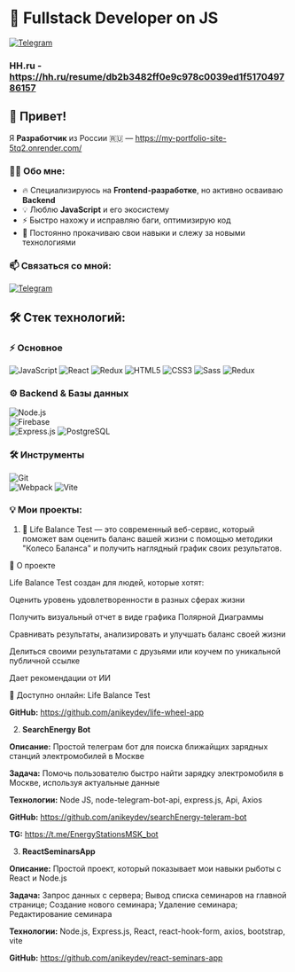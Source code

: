 # 🚀 Fullstack Developer on JS  

[![Telegram](https://img.shields.io/badge/Telegram-26A5E4?style=for-the-badge&logo=telegram&logoColor=white)](https://t.me/anikey_va)

### HH.ru - https://hh.ru/resume/db2b3482ff0e9c978c0039ed1f517049786157

## 👋 Привет!  

Я **Разработчик** из России 🇷🇺  — https://my-portfolio-site-5tq2.onrender.com/

### 👨‍💻 Обо мне:  
- 🔥 Специализируюсь на **Frontend-разработке**, но активно осваиваю **Backend**  
- 💡 Люблю **JavaScript** и его экосистему  
- ⚡ Быстро нахожу и исправляю баги, оптимизирую код  
- 🚀 Постоянно прокачиваю свои навыки и слежу за новыми технологиями  

### 📫 Связаться со мной:  
[![Telegram](https://img.shields.io/badge/Telegram-26A5E4?style=for-the-badge&logo=telegram&logoColor=white)](https://t.me/anikey_va)  

## 🛠 Стек технологий:  
### ⚡ Основное  
![JavaScript](https://img.shields.io/badge/JavaScript-F7DF1E?style=for-the-badge&logo=javascript&logoColor=black)
![React](https://img.shields.io/badge/React-61DAFB?style=for-the-badge&logo=react&logoColor=black)
![Redux](https://img.shields.io/badge/Redux-764ABC?style=for-the-badge&logo=redux&logoColor=white) 
![HTML5](https://img.shields.io/badge/HTML5-E34F26?style=for-the-badge&logo=html5&logoColor=white)
![CSS3](https://img.shields.io/badge/CSS3-1572B6?style=for-the-badge&logo=css3&logoColor=white)
![Sass](https://img.shields.io/badge/Sass-CC6699?style=for-the-badge&logo=sass&logoColor=white)
![Redux](https://img.shields.io/badge/Redux-593D88?style=for-the-badge&logo=redux&logoColor=white)

### ⚙️ Backend & Базы данных  
![Node.js](https://img.shields.io/badge/Node.js-339933?style=for-the-badge&logo=node.js&logoColor=white)  
![Firebase](https://img.shields.io/badge/Firebase-FFCA28?style=for-the-badge&logo=firebase&logoColor=black)  
![Express.js](https://img.shields.io/badge/Express.js-000000?style=for-the-badge&logo=express&logoColor=white)
![PostgreSQL](https://img.shields.io/badge/PostgreSQL-316192?style=for-the-badge&logo=postgresql&logoColor=white)

### 🛠 Инструменты  
![Git](https://img.shields.io/badge/Git-F05032?style=for-the-badge&logo=git&logoColor=white)  
![Webpack](https://img.shields.io/badge/Webpack-8DD6F9?style=for-the-badge&logo=webpack&logoColor=black)
![Vite](https://img.shields.io/badge/Powered_by-Vite-%2347C1D6)

### 💡 Мои проекты:

1. 🚀 Life Balance Test — это современный веб-сервис, который поможет вам оценить баланс вашей жизни с помощью методики "Колесо Баланса" и получить наглядный график своих результатов.

🌟 О проекте

Life Balance Test создан для людей, которые хотят:

Оценить уровень удовлетворенности в разных сферах жизни

Получить визуальный отчет в виде графика Полярной Диаграммы

Сравнивать результаты, анализировать и улучшать баланс своей жизни

Делиться своими результатами с друзьями или коучем по уникальной публичной ссылке

Дает рекомендации от ИИ

🔗 Доступно онлайн: Life Balance Test

**GitHub:** https://github.com/anikeydev/life-wheel-app

2. **SearchEnergy Bot**

**Описание:** Простой телеграм бот для поиска ближайщих зарядных станций электромобилей в Москве

**Задача:** Помочь пользователю быстро найти зарядку электромобиля в Москве, используя актуальные данные

**Технологии:** Node JS, node-telegram-bot-api, express.js, Api, Axios

**GitHub:** https://github.com/anikeydev/searchEnergy-teleram-bot

**TG:** https://t.me/EnergyStationsMSK_bot

3. **ReactSeminarsApp**

**Описание:** Простой проект, который показывает мои навыки рыботы с React и Node.js

**Задача:** Запрос данных с сервера; Вывод списка семинаров на главной странице; Создание нового семинара; Удаление семинара; Редактирование семинара

**Технологии:** Node.js, Express.js, React, react-hook-form, axios, bootstrap, vite

**GitHub:** https://github.com/anikeydev/react-seminars-app
